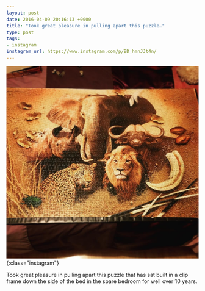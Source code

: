 ```yaml
---
layout: post
date: 2016-04-09 20:16:13 +0000
title: "Took great pleasure in pulling apart this puzzle…"
type: post
tags:
- instagram
instagram_url: https://www.instagram.com/p/BD_hmnJJt4n/
---
```


![Instagram - BD_hmnJJt4n](/assets/BD_hmnJJt4n.jpg){:class="instagram"}

Took great pleasure in pulling apart this puzzle that has sat built in a clip frame down the side of the bed in the spare bedroom for well over 10 years.
